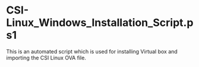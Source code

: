 # CSI-Linux_Windows_Installation_Script.ps1
This is an automated script which is used for installing Virtual box and importing the CSI Linux OVA file.
